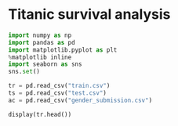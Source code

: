 # Titanic survival analysis

```python
import numpy as np
import pandas as pd
import matplotlib.pyplot as plt
%matplotlib inline
import seaborn as sns
sns.set()
```
```python
tr = pd.read_csv("train.csv")
ts = pd.read_csv("test.csv")
ac = pd.read_csv("gender_submission.csv")
```
```python
display(tr.head())
```
